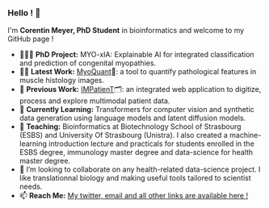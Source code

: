 ### Hello ! 🐍
I'm **Corentin Meyer, PhD Student** in bioinformatics and welcome to my GitHub page !

- 👨🏻‍🎓 **PhD Project:** MYO-xIA: Explainable AI for integrated classification and prediction of congenital myopathies.
- 👨‍💻 **Latest Work:** [MyoQuant](https://github.com/lambda-science/MyoQuant)🔬: a tool to quantify pathological features in muscle histology images.
- 📜 **Previous Work:** [IMPatienT](https://github.com/lambda-science/IMPatienT)🗂️: an integrated web application to digitize, process and explore multimodal patient data.
- 🎒 **Currently Learning:** Transformers for computer vision and synthetic data generation using language models and latent diffusion models.
- 🏫 **Teaching:** Bioinformatics at Biotechnology School of Strasbourg (ESBS) and University Of Strasbourg (Unistra). I also created a machine-learning introduction lecture and practicals for students enrolled in the ESBS degree, immunology master degree and data-science for health master degree.
- 👯 I’m looking to collaborate on any health-related data-science project. I like translationnal biology and making useful tools tailored to scientist needs.
- 📫 **Reach Me:** [My twitter, email and all other links are available here !](https://cmeyer.fr)
